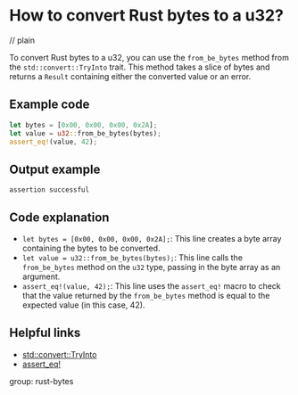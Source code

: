 # How to convert Rust bytes to a u32?
// plain

To convert Rust bytes to a u32, you can use the `from_be_bytes` method from the `std::convert::TryInto` trait. This method takes a slice of bytes and returns a `Result` containing either the converted value or an error.

## Example code

```rust
let bytes = [0x00, 0x00, 0x00, 0x2A];
let value = u32::from_be_bytes(bytes);
assert_eq!(value, 42);
```
## Output example

```
assertion successful
```

## Code explanation

- `let bytes = [0x00, 0x00, 0x00, 0x2A];`: This line creates a byte array containing the bytes to be converted.
- `let value = u32::from_be_bytes(bytes);`: This line calls the `from_be_bytes` method on the `u32` type, passing in the byte array as an argument.
- `assert_eq!(value, 42);`: This line uses the `assert_eq!` macro to check that the value returned by the `from_be_bytes` method is equal to the expected value (in this case, 42).

## Helpful links
- [std::convert::TryInto](https://doc.rust-lang.org/std/convert/trait.TryInto.html)
- [assert_eq!](https://doc.rust-lang.org/std/macro.assert_eq.html)

group: rust-bytes